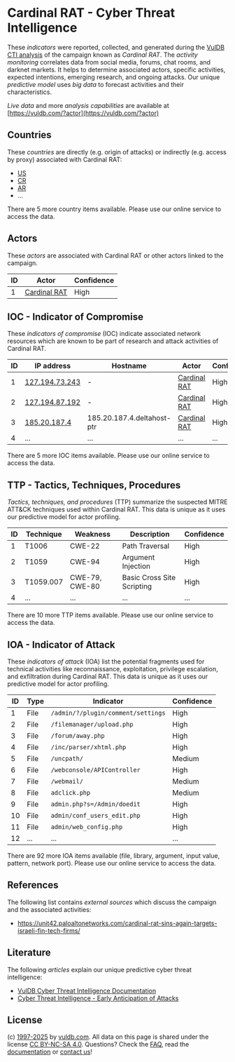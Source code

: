 # Cardinal RAT - Cyber Threat Intelligence

These _indicators_ were reported, collected, and generated during the [VulDB CTI analysis](https://vuldb.com/?kb.cti) of the campaign known as _Cardinal RAT_. The _activity monitoring_ correlates data from social media, forums, chat rooms, and darknet markets. It helps to determine associated actors, specific activities, expected intentions, emerging research, and ongoing attacks. Our unique _predictive model_ uses _big data_ to forecast activities and their characteristics.

_Live data_ and more _analysis capabilities_ are available at [https://vuldb.com/?actor](https://vuldb.com/?actor)

## Countries

These _countries_ are directly (e.g. origin of attacks) or indirectly (e.g. access by proxy) associated with Cardinal RAT:

* [US](https://vuldb.com/?country.us)
* [CR](https://vuldb.com/?country.cr)
* [AR](https://vuldb.com/?country.ar)
* ...

There are 5 more country items available. Please use our online service to access the data.

## Actors

These _actors_ are associated with Cardinal RAT or other actors linked to the campaign.

ID | Actor | Confidence
-- | ----- | ----------
1 | [Cardinal RAT](https://vuldb.com/?actor.cardinal_rat) | High

## IOC - Indicator of Compromise

These _indicators of compromise_ (IOC) indicate associated network resources which are known to be part of research and attack activities of Cardinal RAT.

ID | IP address | Hostname | Actor | Confidence
-- | ---------- | -------- | ----- | ----------
1 | [127.194.73.243](https://vuldb.com/?ip.127.194.73.243) | - | [Cardinal RAT](https://vuldb.com/?actor.cardinal_rat) | High
2 | [127.194.87.192](https://vuldb.com/?ip.127.194.87.192) | - | [Cardinal RAT](https://vuldb.com/?actor.cardinal_rat) | High
3 | [185.20.187.4](https://vuldb.com/?ip.185.20.187.4) | 185.20.187.4.deltahost-ptr | [Cardinal RAT](https://vuldb.com/?actor.cardinal_rat) | High
4 | ... | ... | ... | ...

There are 5 more IOC items available. Please use our online service to access the data.

## TTP - Tactics, Techniques, Procedures

_Tactics, techniques, and procedures_ (TTP) summarize the suspected MITRE ATT&CK techniques used within Cardinal RAT. This data is unique as it uses our predictive model for actor profiling.

ID | Technique | Weakness | Description | Confidence
-- | --------- | -------- | ----------- | ----------
1 | T1006 | CWE-22 | Path Traversal | High
2 | T1059 | CWE-94 | Argument Injection | High
3 | T1059.007 | CWE-79, CWE-80 | Basic Cross Site Scripting | High
4 | ... | ... | ... | ...

There are 10 more TTP items available. Please use our online service to access the data.

## IOA - Indicator of Attack

These _indicators of attack_ (IOA) list the potential fragments used for technical activities like reconnaissance, exploitation, privilege escalation, and exfiltration during Cardinal RAT. This data is unique as it uses our predictive model for actor profiling.

ID | Type | Indicator | Confidence
-- | ---- | --------- | ----------
1 | File | `/admin/?/plugin/comment/settings` | High
2 | File | `/filemanager/upload.php` | High
3 | File | `/forum/away.php` | High
4 | File | `/inc/parser/xhtml.php` | High
5 | File | `/uncpath/` | Medium
6 | File | `/webconsole/APIController` | High
7 | File | `/webmail/` | Medium
8 | File | `adclick.php` | Medium
9 | File | `admin.php?s=/Admin/doedit` | High
10 | File | `admin/conf_users_edit.php` | High
11 | File | `admin/web_config.php` | High
12 | ... | ... | ...

There are 92 more IOA items available (file, library, argument, input value, pattern, network port). Please use our online service to access the data.

## References

The following list contains _external sources_ which discuss the campaign and the associated activities:

* https://unit42.paloaltonetworks.com/cardinal-rat-sins-again-targets-israeli-fin-tech-firms/

## Literature

The following _articles_ explain our unique predictive cyber threat intelligence:

* [VulDB Cyber Threat Intelligence Documentation](https://vuldb.com/?kb.cti)
* [Cyber Threat Intelligence - Early Anticipation of Attacks](https://www.scip.ch/en/?labs.20201022)

## License

(c) [1997-2025](https://vuldb.com/?kb.changelog) by [vuldb.com](https://vuldb.com/?kb.about). All data on this page is shared under the license [CC BY-NC-SA 4.0](https://creativecommons.org/licenses/by-nc-sa/4.0/). Questions? Check the [FAQ](https://vuldb.com/?kb.faq), read the [documentation](https://vuldb.com/?kb) or [contact us](https://vuldb.com/?contact)!
